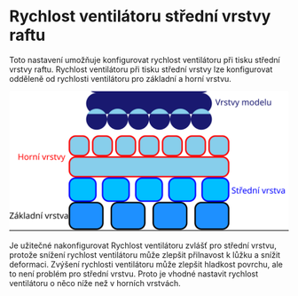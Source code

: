 Rychlost ventilátoru střední vrstvy raftu
====
Toto nastavení umožňuje konfigurovat rychlost ventilátoru při tisku střední vrstvy raftu. Rychlost ventilátoru při tisku střední vrstvy lze konfigurovat odděleně od rychlosti ventilátoru pro základní a horní vrstvu.

![Kde je umístěna střední vrstva raftu](../images/raft_dimensions_simplified_cs.svg)

Je užitečné nakonfigurovat Rychlost ventilátoru zvlášť pro střední vrstvu, protože snížení rychlost ventilátoru může zlepšit přilnavost k lůžku a snížit deformaci. Zvýšení rychlosti ventilátoru může zlepšit hladkost povrchu, ale to není problém pro střední vrstvu. Proto je vhodné nastavit rychlost ventilátoru o něco níže než v horních vrstvách.

